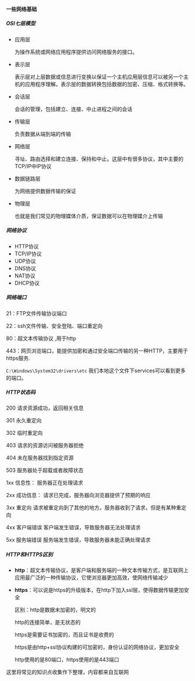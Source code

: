 #### 一些网络基础 

##### OSI七层模型

* 应用层

  为操作系统或网络应用程序提供访问网络服务的接口。

* 表示层

  表示层对上层数据或信息进行变换以保证一个主机应用层信息可以被另一个主机的应用程序理解。表示层的数据转换包括数据的加密、压缩、格式转换等。

* 会话层

  会话的管理，包括建立、连接、中止进程之间的会话

* 传输层

  负责数据从端到端的传输

* 网络层

  寻址、路由选择和建立连接、保持和中止。这层中有很多协议，其中主要的TCP/IP中IP协议

* 数据链路层

  为网络提供数据传输的保证

* 物理层

  也就是我们常见的物理媒体介质，保证数据可以在物理媒介上传输

##### 网络协议

* HTTP协议
* TCP/IP协议
* UDP协议
* DNS协议
* NAT协议
* DHCP协议

##### 网络端口

21：FTP文件传输协议端口

22：ssh文件传输、安全登陆、端口重定向

80：超文本传输协议 ,用于http

443：网页浏览端口，能提供加密和通过安全端口传输的另一种HTTP，主要用于https服务.

``C:\Windows\System32\drivers\etc``  我们本地这个文件下services可以看到更多的端口。

##### HTTP状态码

200 请求资源成功，返回相关信息

301 永久重定向

302 临时重定向

403 请求的资源访问被服务器拒绝

404 未在服务器找到指定资源

503 服务器处于超载或者故障状态



1xx  信息性： 服务器正在处理请求

2xx  成功信息： 请求已完成，服务器向浏览器提供了预期的响应

3xx  重定向   请求被重定向到了其他的地方。服务器收到了请求，但是有某种重定向

4xx  客户端错误  客户端发生错误，导致服务器无法处理请求

5xx  服务端错误  服务端发生错误，导致服务器未能正确处理请求

##### HTTP和HTTPS区别

* **http**：超文本传输协议，是客户端和服务端的一种文本传输方式，是互联网上应用最广泛的一种传输协议，它使浏览器更加高效，使网络传输减少

* **https**：可以说是https的升级版本，在http下加入ssl层，使得数据传输更加安全

  区别：http是数据未加密的，明文的

  http的连接简单，是无状态的

  https是需要证书加密的，而且证书是收费的

  https是由http+ssl协议构建的可加密的，身份认证的网络协议，更加安全

  http使用的是80端口，https使用的是443端口

这里将常见的知识点收集作下整理，内容都来自互联网





